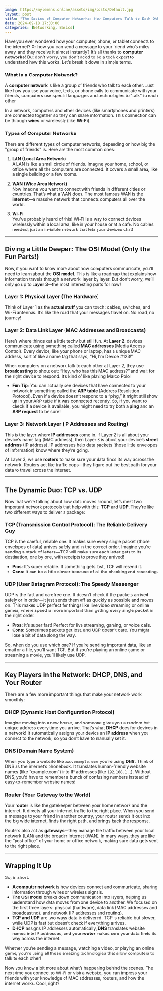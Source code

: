 ```yaml
---
image: https://mylemans.online/assets/img/posts/Default.jpg
layout: post
title: "The Basics of Computer Networks: How Computers Talk to Each Other"
date: 2024-09-18 17:00:00
categories: [Networking, Basics]
---
```



Have you ever wondered how your computer, phone, or tablet connects to the internet? Or how you can send a message to your friend who’s miles away, and they receive it almost instantly? It’s all thanks to **computer networks**! But don’t worry, you don’t need to be a tech expert to understand how this works. Let’s break it down in simple terms.

### What is a Computer Network?

A **computer network** is like a group of friends who talk to each other. Just like how you use your voice, texts, or phone calls to communicate with your friends, computers use special languages and technologies to "talk" to each other.

In a network, computers and other devices (like smartphones and printers) are connected together so they can share information. This connection can be through **wires** or wirelessly (like **Wi-Fi**).

### Types of Computer Networks

There are different types of computer networks, depending on how big the "group of friends" is. Here are the most common ones:

1. **LAN (Local Area Network)**  
   A LAN is like a small circle of friends. Imagine your home, school, or office where all the computers are connected. It covers a small area, like a single building or a few rooms.

2. **WAN (Wide Area Network)**  
   Now imagine you want to connect with friends in different cities or countries. That’s what a WAN does. The most famous WAN is the **internet**—a massive network that connects computers all over the world.

3. **Wi-Fi**  
   You've probably heard of this! Wi-Fi is a way to connect devices wirelessly within a local area, like in your house or at a café. No cables needed, just an invisible network that lets your devices chat!

---

## Diving a Little Deeper: The OSI Model (Only the Fun Parts!)

Now, if you want to know more about how computers communicate, you’ll need to learn about the **OSI model**. This is like a roadmap that explains how information travels through a network, layer by layer. But don’t worry, we’ll only go up to **Layer 3**—the most interesting parts for now!

### Layer 1: Physical Layer (The Hardware)

Think of Layer 1 as the **actual stuff** you can touch: cables, switches, and Wi-Fi antennas. It’s like the road that your messages travel on. No road, no journey!

### Layer 2: Data Link Layer (MAC Addresses and Broadcasts)

Here’s where things get a little techy but still fun. At **Layer 2**, devices communicate using something called **MAC addresses** (Media Access Control). Every device, like your phone or laptop, has a unique MAC address, sort of like a name tag that says, “Hi, I’m Device #123!”

When computers on a network talk to each other at Layer 2, they use **broadcasting** to shout out: “Hey, who has this MAC address?” and wait for the right device to respond. It’s kind of like playing Marco Polo!

- **Fun Tip**: You can actually see devices that have connected to your network in something called the **ARP table** (Address Resolution Protocol). Even if a device doesn’t respond to a “ping,” it might still show up in your ARP table if it was connected recently. So, if you want to check if a device is available, you might need to try both a **ping** and an **ARP request** to be sure!

### Layer 3: Network Layer (IP Addresses and Routing)

This is the layer where **IP addresses** come in. If Layer 2 is all about your device’s name tag (MAC address), then Layer 3 is about your device’s **street address** (IP address). IP addresses help data packets (those little envelopes of information) know where they’re going.

At Layer 3, we use **routers** to make sure your data finds its way across the network. Routers act like traffic cops—they figure out the best path for your data to travel across the internet.

---

## The Dynamic Duo: TCP vs. UDP

Now that we’re talking about how data moves around, let’s meet two important network protocols that help with this: **TCP** and **UDP**. They’re like two different ways to deliver a package:

### **TCP (Transmission Control Protocol): The Reliable Delivery Guy**

TCP is the careful, reliable one. It makes sure every single packet (those envelopes of data) arrives safely and in the correct order. Imagine you’re sending a stack of letters—TCP will make sure each letter gets to its destination, one by one, with receipts to prove they arrived!

- **Pros**: It’s super reliable. If something gets lost, TCP will resend it.
- **Cons**: It can be a little slower because of all the checking and resending.

### **UDP (User Datagram Protocol): The Speedy Messenger**

UDP is the fast and carefree one. It doesn’t check if the packets arrived safely or in order—it just sends them off as quickly as possible and moves on. This makes UDP perfect for things like live video streaming or online games, where speed is more important than getting every single packet in the right order.

- **Pros**: It’s super fast! Perfect for live streaming, gaming, or voice calls.
- **Cons**: Sometimes packets get lost, and UDP doesn’t care. You might lose a bit of data along the way.

So, when do you use which one? If you’re sending important data, like an email or a file, you’ll want TCP. But if you’re playing an online game or streaming a movie, you’ll likely use UDP.

---

## Key Players in the Network: DHCP, DNS, and Your Router

There are a few more important things that make your network work smoothly:

### **DHCP (Dynamic Host Configuration Protocol)**

Imagine moving into a new house, and someone gives you a random but unique address every time you arrive. That’s what **DHCP** does for devices in a network! It automatically assigns your device an **IP address** when you connect to the network, so you don’t have to manually set it.

### **DNS (Domain Name System)**

When you type a website like `www.example.com`, you’re using **DNS**. Think of DNS as the internet’s phonebook. It translates human-friendly website names (like “example.com”) into IP addresses (like `192.168.1.1`). Without DNS, you’d have to remember a bunch of confusing numbers instead of easy-to-remember website names!

### **Router (Your Gateway to the World)**

Your **router** is like the gatekeeper between your home network and the internet. It directs all your internet traffic to the right place. When you send a message to your friend in another country, your router sends it out into the big wide internet, finds the right path, and brings back the response.

Routers also act as **gateways**—they manage the traffic between your local network (LAN) and the broader internet (WAN). In many ways, they are like the “post office” of your home or office network, making sure data gets sent to the right place.

---

## Wrapping It Up

So, in short:

- **A computer network** is how devices connect and communicate, sharing information through wires or wireless signals.
- **The OSI model** breaks down communication into layers, helping us understand how data moves from one device to another. We focused on the first three layers: physical (hardware), data link (MAC addresses and broadcasting), and network (IP addresses and routing).
- **TCP and UDP** are two ways data is delivered. TCP is reliable but slower, while UDP is fast but doesn’t check if everything arrives.
- **DHCP** assigns IP addresses automatically, **DNS** translates website names into IP addresses, and your **router** makes sure your data finds its way across the internet.

Whether you’re sending a message, watching a video, or playing an online game, you’re using all these amazing technologies that allow computers to talk to each other!

Now you know a bit more about what’s happening behind the scenes. The next time you connect to Wi-Fi or visit a website, you can impress your friends with your knowledge of MAC addresses, routers, and how the internet works. Cool, right?

